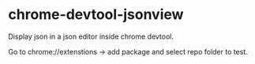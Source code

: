 chrome-devtool-jsonview
=======================

Display json in a json editor inside chrome devtool.

Go to chrome://extenstions -> add package and select repo folder to test.
